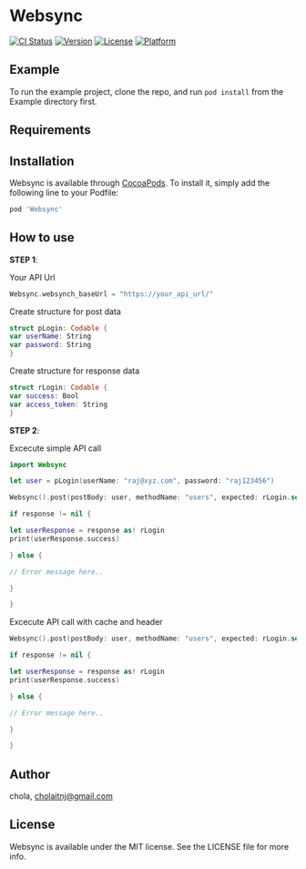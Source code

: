 # Websync

[![CI Status](https://img.shields.io/travis/cholaitnj@gmail.com/Websync.svg?style=flat)](https://travis-ci.org/cholaitnj@gmail.com/Websync)
[![Version](https://img.shields.io/cocoapods/v/Websync.svg?style=flat)](https://cocoapods.org/pods/Websync)
[![License](https://img.shields.io/cocoapods/l/Websync.svg?style=flat)](https://cocoapods.org/pods/Websync)
[![Platform](https://img.shields.io/cocoapods/p/Websync.svg?style=flat)](https://cocoapods.org/pods/Websync)

## Example

To run the example project, clone the repo, and run `pod install` from the Example directory first.

## Requirements

## Installation

Websync is available through [CocoaPods](https://cocoapods.org). To install
it, simply add the following line to your Podfile:

```ruby
pod 'Websync'
```

How to use
----------

**STEP 1**:

Your API Url
```swift
Websync.websynch_baseUrl = "https://your_api_url/"
```

Create structure for post data
```swift
struct pLogin: Codable {
var userName: String
var password: String
}
```

Create structure for response data
```swift
struct rLogin: Codable {
var success: Bool
var access_token: String
}
```

**STEP 2**:

Excecute simple API call
```swift
import Websync

let user = pLogin(userName: "raj@xyz.com", password: "raj123456")

Websync().post(postBody: user, methodName: "users", expected: rLogin.self) { response, error in

if response != nil {

let userResponse = response as! rLogin
print(userResponse.success)

} else {

// Error message here..

}

}
```

Excecute API call with cache and header
```swift
Websync().post(postBody: user, methodName: "users", expected: rLogin.self, header: ["auth":"12121"], cache: true) { response, error in

if response != nil {

let userResponse = response as! rLogin
print(userResponse.success)

} else {

// Error message here..

}

}
```


## Author

chola, cholaitnj@gmail.com

## License

Websync is available under the MIT license. See the LICENSE file for more info.
